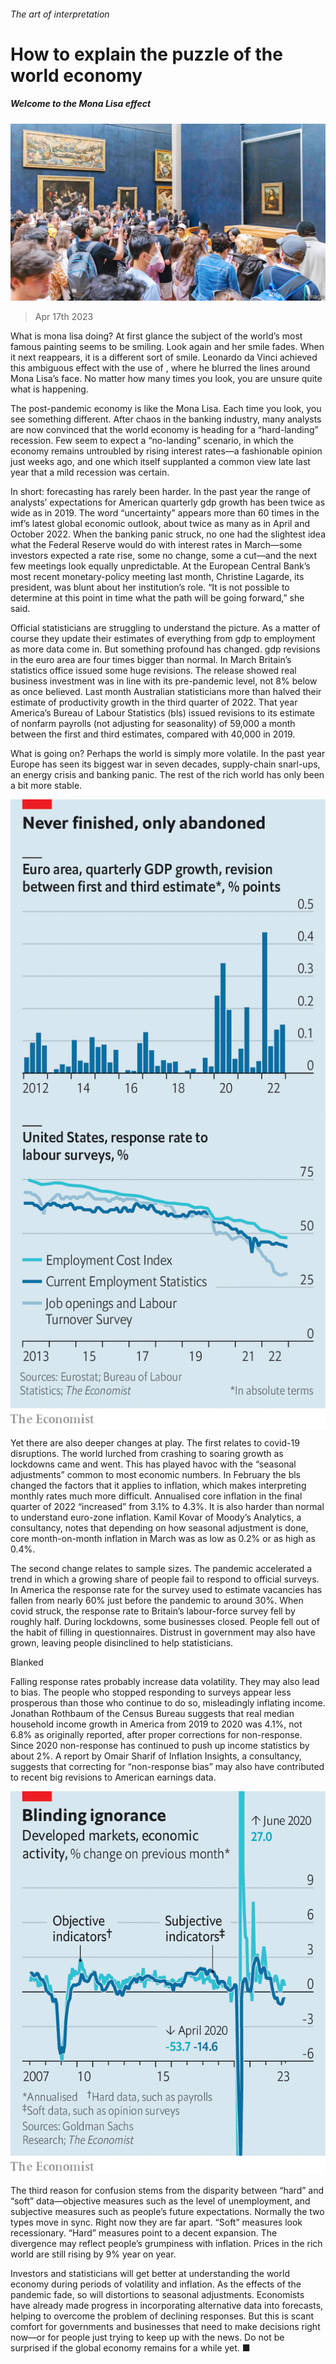 ###### The art of interpretation

# How to explain the puzzle of the world economy 

##### Welcome to the Mona Lisa effect 

![image](images/20230422_FNP001.jpg) 

> Apr 17th 2023 

What is mona lisa doing? At first glance the subject of the world’s most famous painting seems to be smiling. Look again and her smile fades. When it next reappears, it is a different sort of smile. Leonardo da Vinci achieved this ambiguous effect with the use of , where he blurred the lines around Mona Lisa’s face. No matter how many times you look, you are unsure quite what is happening. 

The post-pandemic economy is like the Mona Lisa. Each time you look, you see something different. After chaos in the banking industry, many analysts are now convinced that the world economy is heading for a “hard-landing” recession. Few seem to expect a “no-landing” scenario, in which the economy remains untroubled by rising interest rates—a fashionable opinion just weeks ago, and one which itself supplanted a common view late last year that a mild recession was certain. 

In short: forecasting has rarely been harder. In the past year the range of analysts’ expectations for American quarterly gdp growth has been twice as wide as in 2019. The word “uncertainty” appears more than 60 times in the imf’s latest global economic outlook, about twice as many as in April and October 2022. When the banking panic struck, no one had the slightest idea what the Federal Reserve would do with interest rates in March—some investors expected a rate rise, some no change, some a cut—and the next few meetings look equally unpredictable. At the European Central Bank’s most recent monetary-policy meeting last month, Christine Lagarde, its president, was blunt about her institution’s role. “It is not possible to determine at this point in time what the path will be going forward,” she said. 

Official statisticians are struggling to understand the picture. As a matter of course they update their estimates of everything from gdp to employment as more data come in. But something profound has changed. gdp revisions in the euro area are four times bigger than normal. In March Britain’s statistics office issued some huge revisions. The release showed real business investment was in line with its pre-pandemic level, not 8% below as once believed. Last month Australian statisticians more than halved their estimate of productivity growth in the third quarter of 2022. That year America’s Bureau of Labour Statistics (bls) issued revisions to its estimate of nonfarm payrolls (not adjusting for seasonality) of 59,000 a month between the first and third estimates, compared with 40,000 in 2019. 

What is going on? Perhaps the world is simply more volatile. In the past year Europe has seen its biggest war in seven decades, supply-chain snarl-ups, an energy crisis and banking panic. The rest of the rich world has only been a bit more stable.

![image](images/20230422_FNC805.png) 


Yet there are also deeper changes at play. The first relates to covid-19 disruptions. The world lurched from crashing to soaring growth as lockdowns came and went. This has played havoc with the “seasonal adjustments” common to most economic numbers. In February the bls changed the factors that it applies to inflation, which makes interpreting monthly rates much more difficult. Annualised core inflation in the final quarter of 2022 “increased” from 3.1% to 4.3%. It is also harder than normal to understand euro-zone inflation. Kamil Kovar of Moody’s Analytics, a consultancy, notes that depending on how seasonal adjustment is done, core month-on-month inflation in March was as low as 0.2% or as high as 0.4%. 

The second change relates to sample sizes. The pandemic accelerated a trend in which a growing share of people fail to respond to official surveys. In America the response rate for the survey used to estimate vacancies has fallen from nearly 60% just before the pandemic to around 30%. When covid struck, the response rate to Britain’s labour-force survey fell by roughly half. During lockdowns, some businesses closed. People fell out of the habit of filling in questionnaires. Distrust in government may also have grown, leaving people disinclined to help statisticians. 

Blanked

Falling response rates probably increase data volatility. They may also lead to bias. The people who stopped responding to surveys appear less prosperous than those who continue to do so, misleadingly inflating income. Jonathan Rothbaum of the Census Bureau suggests that real median household income growth in America from 2019 to 2020 was 4.1%, not 6.8% as originally reported, after proper corrections for non-response. Since 2020 non-response has continued to push up income statistics by about 2%. A report by Omair Sharif of Inflation Insights, a consultancy, suggests that correcting for “non-response bias” may also have contributed to recent big revisions to American earnings data. 

![image](images/20230422_FNC416.png) 


The third reason for confusion stems from the disparity between “hard” and “soft” data—objective measures such as the level of unemployment, and subjective measures such as people’s future expectations. Normally the two types move in sync. Right now they are far apart. “Soft” measures look recessionary. “Hard” measures point to a decent expansion. The divergence may reflect people’s grumpiness with inflation. Prices in the rich world are still rising by 9% year on year.

Investors and statisticians will get better at understanding the world economy during periods of volatility and inflation. As the effects of the pandemic fade, so will distortions to seasonal adjustments. Economists have already made progress in incorporating alternative data into forecasts, helping to overcome the problem of declining responses. But this is scant comfort for governments and businesses that need to make decisions right now—or for people just trying to keep up with the news. Do not be surprised if the global economy remains for a while yet. ■


